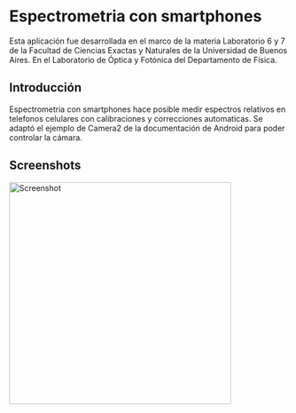 
Espectrometria con smartphones
===========================

Esta aplicación fue desarrollada en el marco de la materia Laboratorio 6 y 7 de la
Facultad de Ciencias Exactas y Naturales de la Universidad de Buenos Aires.
En el Laboratorio de Óptica y Fotónica del Departamento de Física.

Introducción
------------

Espectrometria con smartphones hace posible medir espectros relativos en
telefonos celulares con calibraciones y correcciones automaticas. Se adaptó
el ejemplo de Camera2 de la documentación de Android para poder controlar 
la cámara.

Screenshots
-------------

<img src="screenshots/main.jpg" height="400" alt="Screenshot"/> 
